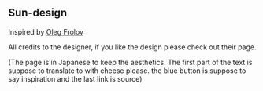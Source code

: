 ## Sun-design

Inspired by [Oleg Frolov](https://dribbble.com/shots/4514354-Sign-up)

All credits to the designer, if you like the design please check out their page.

(The page is in Japanese to keep the aesthetics. The first part of the text is suppose to translate to with cheese please. the blue button is suppose to say inspiration and the last link is source)
